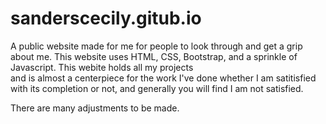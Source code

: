 # sanderscecily.gitub.io
A public website made for me for people to look through and get a grip about me. This website 
uses HTML, CSS, Bootstrap, and a sprinkle of Javascript. This webite holds all my projects  
and is almost a centerpiece for the work I've done whether I am satitisfied with its 
completion or not, and generally you will find I am not satisfied.

There are many adjustments to be made. 